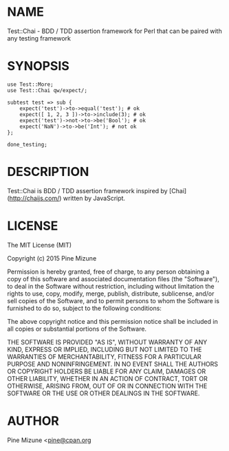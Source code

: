 # NAME

Test::Chai - BDD / TDD assertion framework for Perl that can be paired with any testing framework

# SYNOPSIS

    use Test::More;
    use Test::Chai qw/expect/;

    subtest test => sub {
        expect('test')->to->equal('test'); # ok
        expect([ 1, 2, 3 ])->to->include(3); # ok
        expect('test')->not->to->be('Bool'); # ok
        expect('NaN')->to->be('Int'); # not ok
    };

    done_testing;

# DESCRIPTION

Test::Chai is BDD / TDD assertion framework inspired by \[Chai\](http://chaijs.com/) written by JavaScript.

# LICENSE

The MIT License (MIT)

Copyright (c) 2015 Pine Mizune

Permission is hereby granted, free of charge, to any person obtaining a copy
of this software and associated documentation files (the "Software"), to deal
in the Software without restriction, including without limitation the rights
to use, copy, modify, merge, publish, distribute, sublicense, and/or sell
copies of the Software, and to permit persons to whom the Software is
furnished to do so, subject to the following conditions:

The above copyright notice and this permission notice shall be included in
all copies or substantial portions of the Software.

THE SOFTWARE IS PROVIDED "AS IS", WITHOUT WARRANTY OF ANY KIND, EXPRESS OR
IMPLIED, INCLUDING BUT NOT LIMITED TO THE WARRANTIES OF MERCHANTABILITY,
FITNESS FOR A PARTICULAR PURPOSE AND NONINFRINGEMENT. IN NO EVENT SHALL THE
AUTHORS OR COPYRIGHT HOLDERS BE LIABLE FOR ANY CLAIM, DAMAGES OR OTHER
LIABILITY, WHETHER IN AN ACTION OF CONTRACT, TORT OR OTHERWISE, ARISING FROM,
OUT OF OR IN CONNECTION WITH THE SOFTWARE OR THE USE OR OTHER DEALINGS IN
THE SOFTWARE.

# AUTHOR

Pine Mizune <pine@cpan.org<gt>

